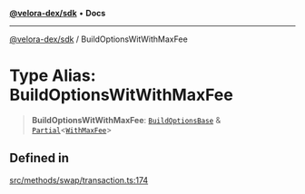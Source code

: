 [**@velora-dex/sdk**](../README.md) • **Docs**

***

[@velora-dex/sdk](../globals.md) / BuildOptionsWitWithMaxFee

# Type Alias: BuildOptionsWitWithMaxFee

> **BuildOptionsWitWithMaxFee**: [`BuildOptionsBase`](BuildOptionsBase.md) & [`Partial`](../-internal-/type-aliases/Partial.md)\<[`WithMaxFee`](../-internal-/type-aliases/WithMaxFee.md)\>

## Defined in

[src/methods/swap/transaction.ts:174](https://github.com/VeloraDEX/paraswap-sdk/blob/feat/velora/src/methods/swap/transaction.ts#L174)
